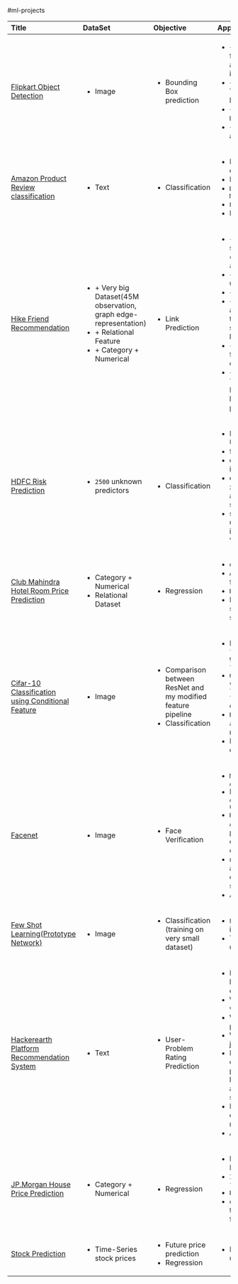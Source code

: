 #ml-projects

| Title        | DataSet           | Objective  |  Approach |
|:-------------|:-------------|:-----|:----|
| [Flipkart Object Detection](https://github.com/ankishb/ml-projects/tree/master/conditional-object-detection) | <ul><li>Image</li></ul> | <ul><li>Bounding Box prediction</li></ul> | <ul><li>+ Designed a visual feature pipeline with attention on the object in image</li><li>+ Data Augmentation Technique along with its bounding box</li><li>+ Used `Single Stage Detector` Approach</li><li>+ Focal Loss with `YOLO` and `SSD`</li></ul> |
| [Amazon Product Review classification](https://github.com/ankishb/ml-projects/tree/master/amazon-ml) | <ul><li>Text</li></ul> | <ul><li>Classification</li></ul> | <ul><li>Data Cleaning/feature enginnering</li><li>Linear/Non-Linear Model</li><li>`Deep Learning Attention Model`</li><li>`Pretrained Bert Model`</li><li>Ensemble</li></ul> |
| [Hike Friend Recommendation](https://github.com/ankishb/ml-projects/tree/master/hike-friend-recommendation) | <ul><li>+ Very big Dataset(45M observation, graph edge-representation)</li> <li>+ Relational Feature</li><li>+ Category + Numerical</li></ul> | <ul><li>Link Prediction</li></ul> | <ul><li>+ Graph Based features such as (`adamic-adar`, `common-resource-allocation`,...)</li> <li>+ `SVD` feature for each user</li><li>+ `Comunity-clustering`</li><li>+ `Subsemble`(I did this after competition is over, to understand more about sampling and model building)</li><li>+ `neighbour-based` feature(Removed highly cardinal feature)</li><li>+ Also tried `Deep learning approach` (Graph Embedding), but couldn't handle at that time properly</li></ul> |
| [HDFC Risk Prediction](https://github.com/ankishb/ml-projects/tree/master/hdfc-ml) | <ul><li>`2500` unknown predictors</li></ul> | <ul><li>Classification</li></ul> | <ul><li>Feature Understanding(`EDA`)</li><li>feature engineering</li><li>designed feature interaction tools</li><li>ensemble model using `xgboost/lighgbm/catboost` and `linear/non-linear` simple model</li><li>statistical model to understand the feature importance using `p-values`</li></ul> |
| [Club Mahindra Hotel Room Price Prediction](https://github.com/ankishb/ml-projects/tree/master/club-mahindra) | <ul><li>Category + Numerical</li><li>Relational Dataset</li></ul> | <ul><li>Regression</li></ul> | <ul><li>`date-time` based feature</li><li>`Aggregation` based feature</li><li>`Relational` Features</li><li>Ensemble using different set of `tranformed` target space</li></ul> |
| [Cifar-10 Classification using Conditional Feature](https://github.com/ankishb/ml-projects/tree/master/cifar-10-resnet) | <ul><li>Image</li></ul> | <ul><li>Comparison between ResNet and my modified feature pipeline</li><li>Classification</li></ul> | <ul><li>Developed a `weighted feature pipeline using global and local feature`.</li><li>`Global feature put constrained on local feature, to specifically focused on features of object` in image</li><li>`Better attention map around object`, which reflect its learned feature.</li><li>Improved score by `1.37%` over `Resnet`</li></ul> |
| [Facenet](https://github.com/ankishb/ml-projects/tree/master/facenet) | <ul><li>Image</li></ul> | <ul><li>Face Verification</li></ul> | <ul><li>`Matching Network Approach`</li><li>Build a `Student-Attentdance hardware using arduino`</li><li>`Hard Mining Approach`(generate all permutation between classes to handle small dataset)</li><li>`network-in-network` approach to handle overfitting as i have very small dataset.</li><li>Achieved `93%` accuracy</li></ul> |
| [Few Shot Learning(Prototype Network)](https://github.com/ankishb/ml-projects/tree/master/few-shot-classification) | <ul><li>Image</li></ul> | <ul><li>Classification (training on very small dataset)</li></ul> | <ul><li>`Prototype Algorithm` implementation</li><li>There is more to this(will update in future)</li></ul> |
| [Hackerearth Platform Recommendation System](https://github.com/ankishb/ml-projects/tree/master/recommendation-system) | <ul><li>Text</li></ul> | <ul><li>User-Problem Rating Prediction</li></ul> | <ul><li>My main concerns was to handle following question carefully:</li><li>What is the strongest and weakest area of user?</li><li>What is the level of problem?</li><li>What problem user have just solved?</li><li>If user gets stuck at current problem, what problem should help him(to gain confidence and to improve</li> skill in that area)?<li>Exploration and explotation strategy in recommending problem</li><li>And many more?</li></ul> |
| [JP.Morgan House Price Prediction](https://github.com/ankishb/ml-projects/tree/master/jp-morgan) | <ul><li>Category + Numerical</li></ul> | <ul><li>Regression</li></ul> | <ul><li>Date based feature and Dummy feature</li><li>`Interaction based feature` </li><li>`Bayesian optimization`</li><li>`out of fold prediction` to generate `Meta feature` for `ensemble`</li></ul> |
| [Stock Prediction](https://github.com/ankishb/ml-projects/tree/master/small-fun-project/collect-imp-tensor-spyder/time-series-prediction) | <ul><li>Time-Series stock prices</li></ul> | <ul><li>Future price prediction</li><li>Regression</li></ul> | <ul><li>Deep learning approach using RNN and LSTM</li></ul> |
